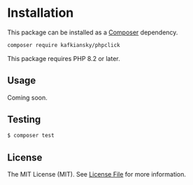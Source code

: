 # Installation

This package can be installed as a [Composer](https://getcomposer.org/) dependency.

```bash
composer require kafkiansky/phpclick
```

This package requires PHP 8.2 or later.

## Usage

Coming soon.

## Testing

``` bash
$ composer test
```  

## License

The MIT License (MIT). See [License File](LICENSE) for more information.